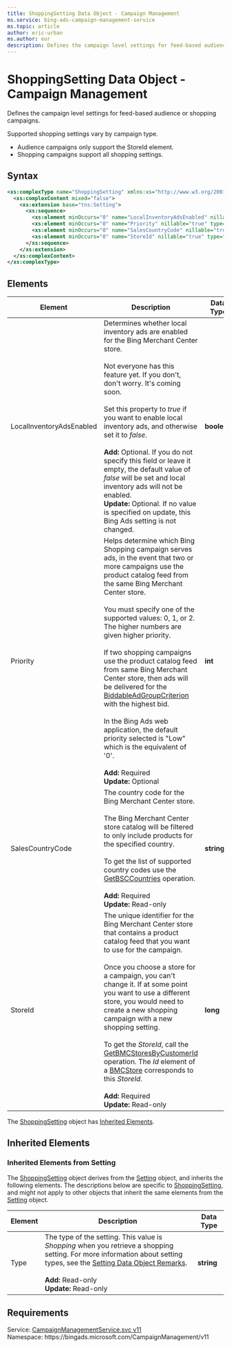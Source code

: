 ```yaml
---
title: ShoppingSetting Data Object - Campaign Management
ms.service: bing-ads-campaign-management-service
ms.topic: article
author: eric-urban
ms.author: eur
description: Defines the campaign level settings for feed-based audience or shopping campaigns.
---
```

# ShoppingSetting Data Object - Campaign Management
Defines the campaign level settings for feed-based audience or shopping campaigns.

Supported shopping settings vary by campaign type.
- Audience campaigns only support the StoreId element. 
- Shopping campaigns support all shopping settings.

## Syntax
```xml
<xs:complexType name="ShoppingSetting" xmlns:xs="http://www.w3.org/2001/XMLSchema">
  <xs:complexContent mixed="false">
    <xs:extension base="tns:Setting">
      <xs:sequence>
        <xs:element minOccurs="0" name="LocalInventoryAdsEnabled" nillable="true" type="xs:boolean" />
        <xs:element minOccurs="0" name="Priority" nillable="true" type="xs:int" />
        <xs:element minOccurs="0" name="SalesCountryCode" nillable="true" type="xs:string" />
        <xs:element minOccurs="0" name="StoreId" nillable="true" type="xs:long" />
      </xs:sequence>
    </xs:extension>
  </xs:complexContent>
</xs:complexType>
```

## <a name="elements"></a>Elements

|Element|Description|Data Type|
|-----------|---------------|-------------|
|<a name="localinventoryadsenabled"></a>LocalInventoryAdsEnabled|Determines whether local inventory ads are enabled for the Bing Merchant Center store.<br/><br/> Not everyone has this feature yet. If you don't, don't worry. It's coming soon.<br/><br/>Set this property to *true* if you want to enable local inventory ads, and otherwise set it to *false*.<br/><br/>**Add:** Optional. If you do not specify this field or leave it empty, the default value of *false* will be set and local inventory ads will not be enabled.<br/>**Update:** Optional. If no value is specified on update, this Bing Ads setting is not changed.|**boolean**|
|<a name="priority"></a>Priority|Helps determine which Bing Shopping campaign  serves ads, in the event that two or more campaigns use the product catalog feed from the same Bing Merchant Center store.<br /><br />You must specify one of the supported values: 0, 1, or 2. The higher numbers are given higher priority.<br /><br />If two shopping campaigns use the product catalog feed from same Bing Merchant Center store, then  ads will be delivered for the [BiddableAdGroupCriterion](biddableadgroupcriterion.md) with the highest bid.<br /><br /> In the Bing Ads web application, the default priority selected is "Low" which is the equivalent of '0'.<br/><br/>**Add:** Required<br/>**Update:** Optional|**int**|
|<a name="salescountrycode"></a>SalesCountryCode|The country code for the Bing Merchant Center store.<br/><br/>The Bing Merchant Center store catalog will be filtered to only include products for the specified country.<br/><br/>To get the list of supported country codes use the [GetBSCCountries](getbsccountries.md) operation.<br/><br/>**Add:** Required<br/>**Update:** Read-only|**string**|
|<a name="storeid"></a>StoreId|The unique identifier for the Bing Merchant Center store that contains a product catalog feed that you want to use for the campaign.<br/><br/>Once you choose a store for a campaign, you can't change it. If at some point you want to use a different store, you would need to create a new shopping campaign with a new shopping setting.<br /><br />To get the *StoreId*, call the [GetBMCStoresByCustomerId](getbmcstoresbycustomerid.md) operation. The *Id* element of a [BMCStore](bmcstore.md) corresponds to this *StoreId*.<br/><br/>**Add:** Required<br/>**Update:** Read-only|**long**|

The [ShoppingSetting](shoppingsetting.md) object has [Inherited Elements](#inheritedelements).

## <a name="inheritedelements"></a>Inherited Elements

### <a name="inheritedelementssetting"></a>Inherited Elements from Setting
The [ShoppingSetting](shoppingsetting.md) object derives from the [Setting](setting.md) object, and inherits the following elements. The descriptions below are specific to [ShoppingSetting](shoppingsetting.md), and might not apply to other objects that inherit the same elements from the [Setting](setting.md) object.  

|Element|Description|Data Type|
|-----------|---------------|-------------|
|<a name="type"></a>Type|The type of the setting. This value is *Shopping* when you retrieve a shopping setting. For more information about setting types, see the [Setting Data Object Remarks](setting.md#remarks).<br/><br/>**Add:** Read-only<br/>**Update:** Read-only|**string**|

## Requirements
Service: [CampaignManagementService.svc v11](https://campaign.api.bingads.microsoft.com/Api/Advertiser/CampaignManagement/v11/CampaignManagementService.svc)  
Namespace: https\://bingads.microsoft.com/CampaignManagement/v11  

